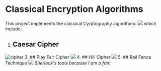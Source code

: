 # Classical Encryption Algorithms
This project implements the classical Cyrptography algorithms:
![](app/src/main/res/screenshots/home.jpeg)
which include:
1. ## Caesar Cipher
![cipher](app/src/main/res/screenshots/caesar_cipher.jpeg)
3. ## Play Fair Cipher
   ![](app/src/main/res/screenshots/home.jpeg)
4. ## Hill Cipher
   ![](app/src/main/res/screenshots/hill_cipher.jpeg)
5. ## Rail Fence Technique
   ![](app/src/main/res/screenshots/rail_fence.jpeg)
*Sherlock's tools because I am a fan!*